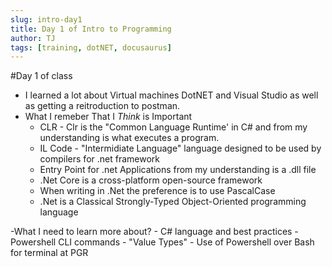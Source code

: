 ```yaml
---
slug: intro-day1
title: Day 1 of Intro to Programming
author: TJ
tags: [training, dotNET, docusaurus]
---
```


#Day 1 of class
- I learned a lot about Virtual machines DotNET and Visual Studio as well as getting a reitroduction to postman.
- What I remeber That I *Think* is Important
    - CLR - Clr is the "Common Language Runtime' in C# and from my understanding is what executes a program.
    - IL Code - "Intermidiate Language" language designed to be used by compilers for .net framework
    - Entry Point for .net Applications from my understanding is a .dll file
    - .Net Core is a cross-platform open-source framework
    - When writing in .Net the preference is to use PascalCase
    - .Net is a Classical Strongly-Typed Object-Oriented programming language


-What I need to learn more about?
    - C# language and best practices
    - Powershell CLI commands
    - "Value Types"
    - Use of Powershell over Bash for terminal at PGR